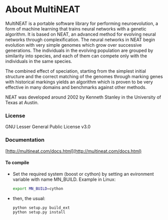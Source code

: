 # About MultiNEAT

MultiNEAT is a portable software library for performing neuroevolution, a form of machine learning that
trains neural networks with a genetic algorithm. It is based on NEAT, an advanced method for evolving
neural networks through complexification. The neural networks in NEAT begin evolution with very simple
genomes which grow over successive generations. The individuals in the evolving population are grouped
by similarity into species, and each of them can compete only with the individuals in the same species.

The combined effect of speciation, starting from the simplest initial structure and the correct
matching of the genomes through marking genes with historical markings yields an algorithm which
is proven to be very effective in many domains and benchmarks against other methods.

NEAT was developed around 2002 by Kenneth Stanley in the University of Texas at Austin.

### License

GNU Lesser General Public License v3.0 

### Documentation
[http://multineat.com/docs.html](http://multineat.com/docs.html)

#### To compile

* Set the required system (boost or cython) by setting an evironment variable with name MN_BUILD.
Example in Linux:
  ```bash
  export MN_BUILD=cython
  ```

* then, the usual:
  ```bash
  python setup.py build_ext
  python setup.py install
  ```

